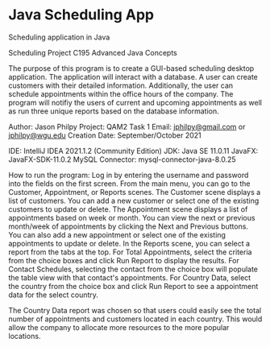 # Java Scheduling App
Scheduling application in Java

Scheduling Project C195 Advanced Java Concepts

The purpose of this program is to create a GUI-based scheduling desktop application. The application will interact with a database. A user can create customers with their detailed information. Additionally, the user can schedule appointments within the office hours of the company. The program will notifiy the users of current and upcoming appointments as well as run three unique reports based on the database information.

Author:  Jason Philpy
Project:  QAM2 Task 1
Email:  jphilpy@gmail.com or jphilpy@wgu.edu
Creation Date:  September/October 2021

IDE:  IntelliJ IDEA 2021.1.2 (Community Edition)
JDK:  Java SE 11.0.11
JavaFX:  JavaFX-SDK-11.0.2
MySQL Connector:  mysql-connector-java-8.0.25

How to run the program:
Log in by entering the username and password into the fields on the first screen.
From the main menu, you can go to the Customer, Appointment, or Reports scenes.
The Customer scene displays a list of customers.  You can add a new customer or select one of the existing customers to update or delete.
The Appointment scene displays a list of appointments based on week or month.  You can view the next or previous month/week of appointments by clicking the Next and Previous buttons. You can also add a new appointment or select one of the existing appointments to update or delete.
In the Reports scene, you can select a report from the tabs at the top.  For Total Appointments, select the criteria from the choice boxes and click Run Report to display the results.  For Contact Schedules, selecting the contact from the choice box will populate the table view with that contact's appointments.  For Country Data, select the country from the choice box and click Run Report to see a appointment data for the select country.

The Country Data report was chosen so that users could easily see the total number of appointments and customers located in each country. This would allow the company to allocate more resources to the more popular locations.

